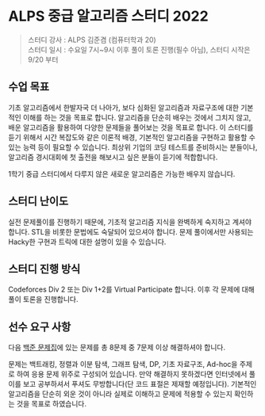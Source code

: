 # ALPS 중급 알고리즘 스터디 2022

> 스터디 강사 : ALPS 김준겸 (컴퓨터학과 20)<br>스터디 일시 : 수요일 7시~9시 이후 풀이 토론 진행(필수 아님), 스터디 시작은 9/20 부터



## 수업 목표

기초 알고리즘에서 한발자국 더 나아가, 보다 심화된 알고리즘과 자료구조에 대한 기본적인 이해를 하는 것을 목표로 합니다. 알고리즘을 단순히 배우는 것에서 그치지 않고, 배운 알고리즘을 활용하여 다양한 문제들을 풀어보는 것을 목표로 합니다. 이 스터디를 듣기 위해서 시간 복잡도와 같은 이론적 배경, 기본적인 알고리즘을 구현하고 활용할 수 있는 능력 등이 필요할 수 있습니다. 최상위 기업의 코딩 테스트를 준비하시는 분들이나, 알고리즘 경시대회에 첫 출전을 해보시고 싶은 분들이 듣기에 적합합니다.

1학기 중급 스터디에서 다루지 않은 새로운 알고리즘은 가능한 배우지 않습니다.

## 스터디 난이도

실전 문제풀이를 진행하기 때문에, 기초적 알고리즘 지식을 완벽하게 숙지하고 계셔야 합니다. STL을 비롯한 문법에도 숙달되어 있으셔야 합니다. 문제 풀이에서만 사용되는 Hacky한 구현과 트릭에 대한 설명이 있을 수 있습니다.

## 스터디 진행 방식

Codeforces Div 2 또는 Div 1+2를 Virtual Participate 합니다. 이후 각 문제에 대해 풀이 토론을 진행합니다.

## 선수 요구 사항
다음 [백준 문제집](https://www.acmicpc.net/workbook/view/10654)에 있는 문제를 총 8문제 중 7문제 이상 해결하셔야 합니다.

문제는 백트래킹, 정렬과 이분 탐색, 그래프 탐색, DP, 기초 자료구조, Ad-hoc을 주제로 하여 응용 문제 위주로 구성되어 있습니다. 만약 해결하지 못하겠다면 인터넷에서 풀이를 보고 공부하셔서 푸셔도 무방합니다(단 코드 표절은 제재할 예정입니다). 기본적인 알고리즘을 단순히 외운 것이 아니라 실제로 이해하고 문제에 적용할 수 있는지 확인하는 것을 목표로 하였습니다.
